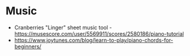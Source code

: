 # Music

- Cranberries \"Linger\" sheet music tool -
    <https://musescore.com/user/5569911/scores/2580186/piano-tutorial>
- <https://www.joytunes.com/blog/learn-to-play/piano-chords-for-beginners/>
